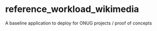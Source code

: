 # reference_workload_wikimedia
A baseline application to deploy for ONUG projects / proof of concepts
